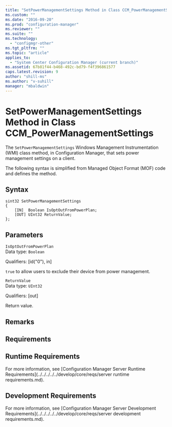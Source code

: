```yaml
---
title: "SetPowerManagementSettings Method in Class CCM_PowerManagementSettings"
ms.custom: ""
ms.date: "2016-09-20"
ms.prod: "configuration-manager"
ms.reviewer: ""
ms.suite: ""
ms.technology: 
  - "configmgr-other"
ms.tgt_pltfrm: ""
ms.topic: "article"
applies_to: 
  - "System Center Configuration Manager (current branch)"
ms.assetid: 67b81f44-b468-492c-bd79-f4f396861577
caps.latest.revision: 9
author: "shill-ms"
ms.author: "v-suhill"
manager: "mbaldwin"
---
```

# SetPowerManagementSettings Method in Class CCM_PowerManagementSettings
The `SetPowerManagementSettings` Windows Management Instrumentation (WMI) class method, in Configuration Manager, that sets power management settings on a client.   
  
 The following syntax is simplified from Managed Object Format (MOF) code and defines the method.  
  
## Syntax  
  
```  
sint32 SetPowerManagementSettings   
{  
    [IN]  Boolean IsOptOutFromPowerPlan;  
    [OUT] UInt32 ReturnValue;  
};  
```  
  
## Parameters  
 `IsOptOutFromPowerPlan`  
 Data type: `Boolean`  
  
 Qualifiers: [id("0"), in]  
  
 `true` to allow users to exclude their device from power management.     
  
 `ReturnValue`  
 Data type: `UInt32`  
  
 Qualifiers: [out]  
  
 Return value.   
  
## Remarks  
  
## Requirements  
  
## Runtime Requirements  
 For more information, see [Configuration Manager Server Runtime Requirements](../../../../../develop/core/reqs/server runtime requirements.md).  
  
## Development Requirements  
 For more information, see [Configuration Manager Server Development Requirements](../../../../../develop/core/reqs/server development requirements.md).